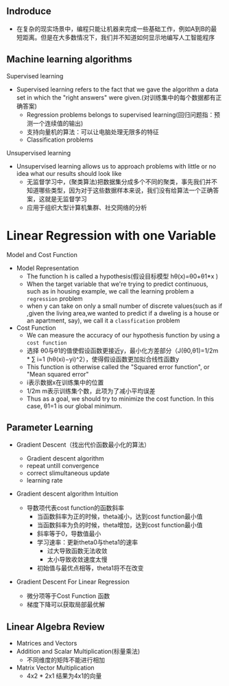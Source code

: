 ## Indroduce
* 在复杂的现实场景中，编程只能让机器来完成一些基础工作，例如A到B的最短距离。但是在大多数情况下，我们并不知道如何显示地编写人工智能程序

## Machine learning algorithms

Supervised learning
* Supervised learning refers to the fact that we gave the algorithm a data set in which the "right answers" were given.(对训练集中的每个数据都有正确答案)
  * Regression problems belongs to supervised learning(回归问题指：预测一个连续值的输出)
  * 支持向量机的算法：可以让电脑处理无限多的特征
  * Classification problems

Unsupervised learning
* Unsupervised learning allows us to approach problems with little or no idea what our results should look like
  * 无监督学习中，(聚类算法)把数据集分成多个不同的聚类，事先我们并不知道哪些类型，因为对于这些数据样本来说，我们没有给算法一个正确答案，这就是无监督学习
  * 应用于组织大型计算机集群、社交网络的分析

# Linear Regression with one Variable 

Model and Cost Function
* Model Representation 
  * The function h is called a hypothesis(假设目标模型 hθ(x)=θ0+θ1*x )
  * When the target variable that we're trying to predict continuous, such as in housing example, we call the learning problem a `regression` problem
  * when y can take on only a small number of discrete values(such as if ,given the living area,we wanted to predict if a dweling is a house or an apartment, say), we call it a `classfication` problem
* Cost Function
  * We can measure the accuracy of our hypothesis function by using a `cost function`
  * 选择 θ0与θ1的值使假设函数更接近y，最小化方差部分（J(θ0,θ1)=1/2m * ∑ i=1 (hθ(xi)−yi)^2），使得假设函数更加拟合线性函数y
  * This function is otherwise called the "Squared error function", or "Mean squared error"
  * i表示数据x在训练集中的位置
  * 1/2m m表示训练集个数，此项为了减小平均误差
  * Thus as a goal, we should try to minimize the cost function. In this case, θ1=1 is our global minimum.

## Parameter Learning

* Gradient Descent（找出代价函数最小化的算法）
  * Gradient descent algorithm
  * repeat untill convergence
  * correct slimultaneous update
  * learning rate
* Gradient descent algorithm Intuition
  * 导数项代表cost function的函数斜率
    * 当函数斜率为正的时候，theta减小，达到cost function最小值
    * 当函数斜率为负的时候，theta增加，达到cost function最小值
    * 斜率等于0，导数值最小
    * 学习速率：更新theta0与theta1的速率
      * 过大导致函数无法收敛
      * 太小导致收敛速度太慢
    * 初始值与最优点相等，theta1将不在改变

* Gradient Descent For Linear Regression
  * 微分项等于Cost Function 函数
  * 梯度下降可以获取局部最优解

## Linear Algebra Review

* Matrices and Vectors
* Addition and Scalar Multiplication(标量乘法)
  * 不同维度的矩阵不能进行相加
* Matrix Vector Multiplication
  * 4x2 * 2x1 结果为4x1的向量